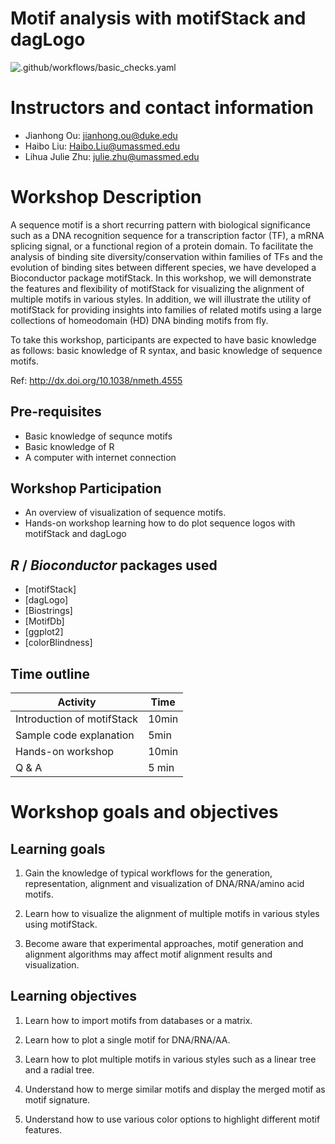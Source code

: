 # Motif analysis with motifStack and dagLogo

![.github/workflows/basic_checks.yaml](https://github.com/jianhong/Bioc2020workshop/workflows/.github/workflows/basic_checks.yaml/badge.svg)

# Instructors and contact information
- Jianhong Ou: jianhong.ou@duke.edu
- Haibo Liu: Haibo.Liu@umassmed.edu
- Lihua Julie Zhu: julie.zhu@umassmed.edu

# Workshop Description

A sequence motif is a short recurring pattern with biological significance such as a DNA recognition sequence for a transcription factor (TF), a mRNA splicing signal, or a functional region of a protein domain. To facilitate the analysis of binding site diversity/conservation within families of TFs and the evolution of binding sites between different species, we have developed a Bioconductor package motifStack. In this workshop, we will demonstrate the features and flexibility of motifStack for visualizing the alignment of multiple motifs in various styles. In addition, we will illustrate the utility of motifStack for providing insights into families of related motifs using a large collections of homeodomain (HD) DNA binding motifs from fly.

To take this workshop, participants are expected to have basic knowledge as follows: basic knowledge of R syntax, and basic knowledge of sequence motifs.

Ref: http://dx.doi.org/10.1038/nmeth.4555

## Pre-requisites
* Basic knowledge of sequnce motifs
* Basic knowledge of R
* A computer with internet connection

## Workshop Participation

* An overview of visualization of sequence motifs.
* Hands-on workshop learning how to do plot sequence logos with motifStack and dagLogo 

## _R_ / _Bioconductor_ packages used

* [motifStack]
* [dagLogo]
* [Biostrings]
* [MotifDb]
* [ggplot2]
* [colorBlindness]

## Time outline


| Activity                     | Time |
|------------------------------|------|
| Introduction of motifStack | 10min|
| Sample code explanation  | 5min |
| Hands-on workshop | 10min |
| Q & A| 5 min|

# Workshop goals and objectives

## Learning goals

1.	Gain the knowledge of typical workflows for the generation, representation, alignment and visualization of DNA/RNA/amino acid motifs.

2.	Learn how to visualize the alignment of multiple motifs in various styles using motifStack.

3.	Become aware that experimental approaches, motif generation and alignment algorithms may affect motif alignment results and visualization.


## Learning objectives

1.	Learn how to import motifs from databases or a matrix.

2.	Learn how to plot a single motif for DNA/RNA/AA.

3.	Learn how to plot multiple motifs in various styles such as a linear tree and a radial tree.

4.	Understand how to merge similar motifs and display the merged motif as motif signature.

5.	Understand how to use various color options to highlight different motif features.

